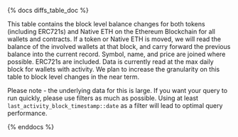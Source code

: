 {% docs diffs_table_doc %}

This table contains the block level balance changes for both tokens (including ERC721s) and Native ETH on the Ethereum Blockchain for all wallets and contracts. If a token or Native ETH is moved, we will read the balance of the involved wallets at that block, and carry forward the previous balance into the current record. Symbol, name, and price are joined where possible. ERC721s are included. Data is currently read at the max daily block for wallets with activity. We plan to increase the granularity on this table to block level changes in the near term. 

Please note - the underlying data for this is large. If you want your query to run quickly, please use filters as much as possible. Using at least `last_activity_block_timestamp::date` as a filter will lead to optimal query performance.

{% enddocs %}